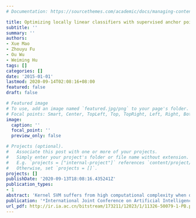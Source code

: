 ```yaml
---
# Documentation: https://sourcethemes.com/academic/docs/managing-content/

title: Optimizing locally linear classifiers with supervised anchor point learning
subtitle: ''
summary: ''
authors:
- Xue Mao
- Zhouyu Fu
- Ou Wu
- Weiming Hu
tags: []
categories: []
date: '2015-01-01'
lastmod: 2020-09-14T02:08:16+08:00
featured: false
draft: false

# Featured image
# To use, add an image named `featured.jpg/png` to your page's folder.
# Focal points: Smart, Center, TopLeft, Top, TopRight, Left, Right, BottomLeft, Bottom, BottomRight.
image:
  caption: ''
  focal_point: ''
  preview_only: false

# Projects (optional).
#   Associate this post with one or more of your projects.
#   Simply enter your project's folder or file name without extension.
#   E.g. `projects = ["internal-project"]` references `content/project/deep-learning/index.md`.
#   Otherwise, set `projects = []`.
projects: []
publishDate: '2020-09-13T18:08:16.435241Z'
publication_types:
- 1
abstract: 'Kernel SVM suffers from high computational complexity when dealing with large-scale nonlinear datasets. To address this issue, locally linear classifiers have been proposed for approximating nonlinear decision boundaries with locally linear functions using a local coding scheme. The effectiveness of such coding scheme depends heavily on the quality of anchor points chosen to produce the local codes. Existing methods usually involve a phase of unsupervised anchor point learning followed by supervised classifier learning. Thus, the anchor points and classifiers are obtained separately whereas the learned anchor points may not be optimal for the discriminative task. In this paper, we present a novel fully supervised approach for anchor point learning. A single optimization problem is formulated over both anchor point and classifier variables, optimizing the initial anchor points jointly with the classifiers to minimize the classification risk. Experimental results show that our method outperforms other competitive methods which employ unsupervised anchor point learning and achieves performance on par with the kernel SVM albeit with much improved efficiency.'
publication: '*International Joint Conference on Artificial Intelligence (IJCAI)*'
url_pdf: http://ir.ia.ac.cn/bitstream/173211/12023/1/11326-50079-1-PB.pdf
---
```


